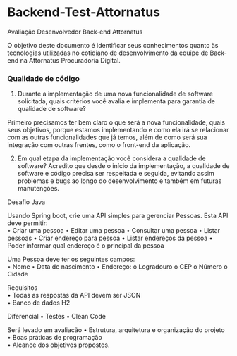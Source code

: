 # Backend-Test-Attornatus
 
 Avaliação Desenvolvedor Back-end Attornatus

O objetivo deste documento é identificar seus conhecimentos quanto às tecnologias utilizadas no cotidiano de desenvolvimento da equipe de Back-end na Attornatus Procuradoria Digital.

### Qualidade de código

1.	Durante a implementação de uma nova funcionalidade de software solicitada, quais critérios você avalia e implementa para garantia de qualidade de software?

Primeiro precisamos ter bem claro o que será a nova funcionalidade, quais seus objetivos, porque estamos implementando e como ela irá se relacionar com as outras funcionalidades que já temos, além de como será sua integração com outras frentes, como o front-end da aplicação.


2.	Em qual etapa da implementação você considera a qualidade de software?
Acredito que desde o início da implementação, a qualidade de software e código precisa ser respeitada e seguida, evitando assim problemas e bugs ao longo do desenvolvimento e também em futuras manutenções.


Desafio Java

Usando Spring boot, crie uma API simples para gerenciar Pessoas. Esta API deve permitir:  
•	Criar uma pessoa
•	Editar uma pessoa
•	Consultar uma pessoa
•	Listar pessoas
•	Criar endereço para pessoa
•	Listar endereços da pessoa
•	Poder informar qual endereço é o principal da pessoa  

Uma Pessoa deve ter os seguintes campos:  
•	Nome
•	Data de nascimento
•	Endereço:
o	Logradouro
o	CEP
o	Número
o	Cidade

Requisitos  
•	Todas as respostas da API devem ser JSON  
•	Banco de dados H2

Diferencial
•	Testes
•	Clean Code
 
Será levado em avaliação 
•	Estrutura, arquitetura e organização do projeto  
•	Boas práticas de programação  
•	Alcance dos objetivos propostos.
